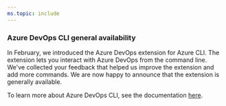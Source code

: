 ```yaml
---
ms.topic: include
---
```


### Azure DevOps CLI general availability

In February, we introduced the Azure DevOps extension for Azure CLI. The extension lets you interact with Azure DevOps from the command line. We've collected your feedback that helped us improve the extension and add more commands. We are now happy to announce that the extension is generally available.

To learn more about Azure DevOps CLI, see the documentation [here](https://docs.microsoft.com/azure/devops/cli/index?view=azure-devops).
